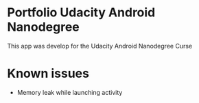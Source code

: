 # Portfolio Udacity Android Nanodegree

This app was develop for the Udacity Android Nanodegree Curse 


# Known issues
- Memory leak while launching activity
